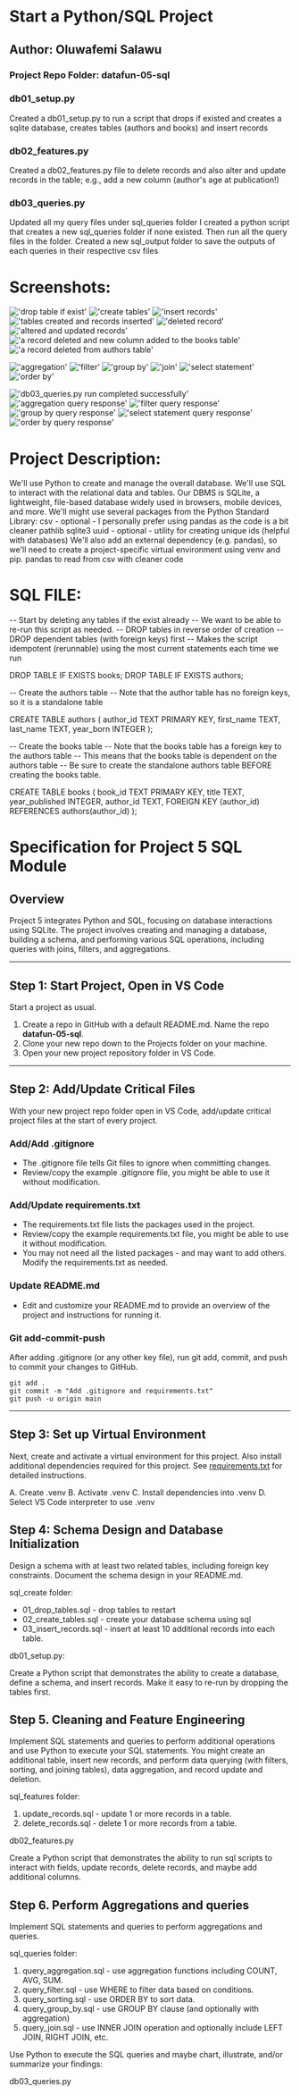 # Start a Python/SQL Project

## Author: Oluwafemi Salawu
### Project Repo Folder: datafun-05-sql

### db01_setup.py
Created a db01_setup.py to run a script that drops if existed and creates a sqlite database, creates tables (authors and books) and insert records

### db02_features.py
Created a db02_features.py file to delete records and also alter and update records in the table; e.g., add a new column (author's age at publication!)

### db03_queries.py
Updated all my query files under sql_queries folder
I created a python script that creates a new sql_queries folder if none existed. 
Then run all the query files in the folder.
Created a new sql_output folder to save the outputs of each queries in their respective csv files

# Screenshots:
!['drop table if exist'](image-1.png)
!['create tables'](image-2.png)
!['insert records'](image-3.png)
!['tables created and records inserted'](image.png)
!['deleted record'](image-4.png)
!['altered and updated records'](image-5.png)
!['a record deleted and new column added to the books table'](image-6.png)
!['a record deleted from authors table'](image-7.png)


!['aggregation'](image-8.png)
!['filter'](image-9.png)
!['group by'](image-10.png)
!['join'](image-11.png)
!['select statement'](image-12.png)
!['order by'](image-13.png)

!['db03_queries.py run completed successfully'](image-14.png)
!['aggregation query response'](image-15.png)
!['filter query response'](image-16.png)
!['group by query response'](image-17.png)
!['select statement query response'](image-18.png)
!['order by query response'](image-19.png)


# Project Description:
We'll use Python to create and manage the overall database. 
We'll use SQL to interact with the relational data and tables. 
Our DBMS is SQLite, a lightweight, file-based database widely used in browsers, mobile devices, and more. 
We'll might use several packages from the  Python Standard Library:
csv - optional - I personally prefer using pandas as the code is a bit cleaner
pathlib
sqlite3
uuid - optional - utility for creating unique ids (helpful with databases)
We'll also add an external dependency (e.g. pandas), so we'll need to create a project-specific virtual environment using venv and pip. 
pandas to read from csv with cleaner code

# SQL FILE:
-- Start by deleting any tables if the exist already
-- We want to be able to re-run this script as needed.
-- DROP tables in reverse order of creation 
-- DROP dependent tables (with foreign keys) first
-- Makes the script idempotent (rerunnable) using the most current statements each time we run

DROP TABLE IF EXISTS books;
DROP TABLE IF EXISTS authors;

-- Create the authors table 
-- Note that the author table has no foreign keys, so it is a standalone table

CREATE TABLE authors (
    author_id TEXT PRIMARY KEY,
    first_name TEXT,
    last_name TEXT,
    year_born INTEGER
);

-- Create the books table
-- Note that the books table has a foreign key to the authors table
-- This means that the books table is dependent on the authors table
-- Be sure to create the standalone authors table BEFORE creating the books table.

CREATE TABLE books (
    book_id TEXT PRIMARY KEY,
    title TEXT,
    year_published INTEGER,
    author_id TEXT,
    FOREIGN KEY (author_id) REFERENCES authors(author_id)
);


# Specification for Project 5 SQL Module

## Overview

Project 5 integrates Python and SQL,
focusing on database interactions using SQLite.
The project involves creating and managing a database, building a schema, and performing various SQL operations,
including queries with joins, filters, and aggregations.

---

## Step 1: Start Project, Open in VS Code

Start a project as usual. 
1. Create a repo in GitHub with a default README.md. Name the repo **datafun-05-sql**. 
2. Clone your new repo down to the Projects folder on your machine. 
3. Open your new project repository folder in VS Code.

---

## Step 2: Add/Update Critical Files

With your new project repo folder open in VS Code, add/update critical project files at the start of every project. 

### Add/Add .gitignore

- The .gitignore file tells Git files to ignore when committing changes.
- Review/copy the example .gitignore file, you might be able to use it without modification.

### Add/Update requirements.txt

- The requirements.txt file lists the packages used in the project.
- Review/copy the example requirements.txt file, you might be able to use it without modification.
- You may not need all the listed packages - and may want to add others. Modify the requirements.txt as needed.

### Update README.md

- Edit and customize your README.md to provide an overview of the project and instructions for running it.
 
### Git add-commit-push

After adding .gitignore (or any other key file), run git add, commit, and push to commit your changes to GitHub. 

```shell
git add .
git commit -m "Add .gitignore and requirements.txt"
git push -u origin main
```

---

## Step 3: Set up Virtual Environment

Next, create and activate a virtual environment for this project. 
Also install additional dependencies required for this project.
See [requirements.txt](requirements.txt) for detailed instructions. 

A. Create .venv
B. Activate .venv
C. Install dependencies into .venv
D. Select VS Code interpreter to use .venv

## Step 4: Schema Design and Database Initialization

Design a schema with at least two related tables, including foreign key constraints.
Document the schema design in your README.md.

sql_create folder:

- 01_drop_tables.sql - drop tables to restart
- 02_create_tables.sql - create your database schema using sql 
- 03_insert_records.sql - insert at least 10 additional records into each table.

db01_setup.py:

Create a Python script that demonstrates the ability to create a database, define a schema, and insert records. 
Make it easy to re-run by dropping the tables first.




## Step 5. Cleaning and Feature Engineering

Implement SQL statements and queries to perform additional operations and use Python to execute your SQL statements.
You might create an additional table, insert new records,
and perform data querying (with filters, sorting, and joining tables),
data aggregation, and record update and deletion.

sql_features folder:

1. update_records.sql - update 1 or more records in a table.
2. delete_records.sql - delete 1 or more records from a table.

db02_features.py

Create a Python script that demonstrates the ability to run sql scripts 
to interact with fields, update records, delete records, and maybe add additional columns. 



## Step 6. Perform Aggregations and queries

Implement SQL statements and queries to perform aggregations and queries.

sql_queries folder: 

1. query_aggregation.sql - use aggregation functions including COUNT, AVG, SUM.
2. query_filter.sql - use WHERE to filter data based on conditions.
3. query_sorting.sql - use ORDER BY to sort data.
4. query_group_by.sql - use GROUP BY clause (and optionally with aggregation)
5. query_join.sql - use INNER JOIN operation and optionally include LEFT JOIN, RIGHT JOIN, etc.

Use Python to execute the SQL queries and maybe chart, illustrate, and/or summarize your findings:

db03_queries.py
